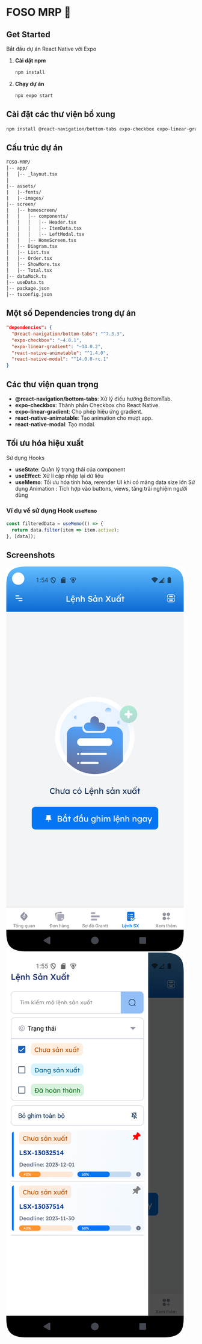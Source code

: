 # FOSO MRP 👋


## Get Started

Bắt đầu dự án React Native với Expo

1. **Cài dặt npm**
   ```bash
   npm install
   ```
2. **Chạy dự án**
   ```bash
   npx expo start
   ```

## Cài đặt các thư viện bổ xung

```bash
npm install @react-navigation/bottom-tabs expo-checkbox expo-linear-gradient react-native-animatable react-native-modal
```

## Cấu trúc dự án

```
FOSO-MRP/
│-- app/
│   │-- _layout.tsx    
│
│-- assets/
|   |--fonts/
|   |--images/                 
│-- screen/
│   │-- homescreen/
│   │   │-- components/
│   │   │   │-- Header.tsx
│   │   │   │-- ItemData.tsx
│   │   │   │-- LeftModal.tsx
│   │   │-- HomeScreen.tsx
│   │-- Diagram.tsx
│   │-- List.tsx
│   │-- Order.tsx
│   │-- ShowMore.tsx
│   │-- Total.tsx
│-- dataMock.ts       
│-- useData.ts        
│-- package.json      
│-- tsconfig.json    
```

## Một số Dependencies trong dự án

```json
"dependencies": {
  "@react-navigation/bottom-tabs": "^7.3.3",
  "expo-checkbox": "~4.0.1",
  "expo-linear-gradient": "~14.0.2",
  "react-native-animatable": "^1.4.0",
  "react-native-modal": "^14.0.0-rc.1"
}
```

## Các thư viện quan trọng

- **@react-navigation/bottom-tabs**: Xử lý điều hướng BottomTab.
- **expo-checkbox**: Thành phần Checkbox cho React Native.
- **expo-linear-gradient**: Cho phép hiệu ứng gradient.
- **react-native-animatable**: Tạo animation cho mượt app.
- **react-native-modal**: Tạo modal.

## Tối ưu hóa hiệu xuất
Sử dụng Hooks
- **useState**: Quản lý trạng thái của component
- **useEffect**: Xử lí cập nhập lại dữ liệu
- **useMemo**: Tối ưu hóa tính hóa, rerender UI khi có mảng data size lớn
Sử dụng Animation : Tích hợp vào buttons, views, tăng trải nghiệm người dùng

### Ví dụ về sử dụng Hook `useMemo`

```typescript
const filteredData = useMemo(() => {
  return data.filter(item => item.active);
}, [data]);
```

## Screenshots

![Lệnh SX](assets/images/screenshot/ListtAndroid1.png)
![Modal Show](assets/images/screenshot/ModalShow.png)